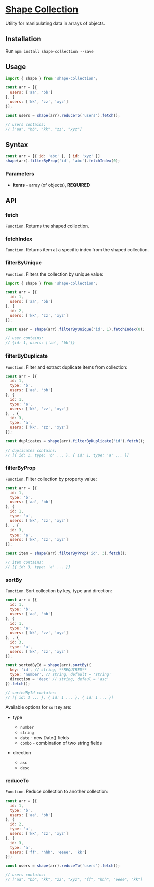 <!-- Name -->
<a href="https://github.com/nevendyulgerov/shape-collection">
    <h1>
        Shape Collection
    </h1>
</a>

<p>Utility for manipulating data in arrays of objects.</p>


## Installation

Run `npm install shape-collection --save`

## Usage

```javascript
import { shape } from 'shape-collection';

const arr = [{
  users: ['aa', 'bb']
}, {
  users: ['kk', 'zz', 'xyz']
}];

const users = shape(arr).reduceTo('users').fetch();

// users contains:
// ["aa", "bb", "kk", "zz", "xyz"]
```

## Syntax

```javascript
const arr = [{ id: 'abc' }, { id: 'xyz' }]
shape(arr).filterByProp('id', 'abc').fetchIndex(0);
```

### Parameters

- **items** - array (of objects), **REQUIRED**

## API

### fetch

`Function`. Returns the shaped collection.

### fetchIndex

`Function`. Returns item at a specific index from the shaped collection.

### filterByUnique

`Function`. Filters the collection by unique value:

```javascript
import { shape } from 'shape-collection';

const arr = [{
  id: 1,
  users: ['aa', 'bb']
}, {
  id: 2,
  users: ['kk', 'zz', 'xyz']
}];

const user = shape(arr).filterByUnique('id', 1).fetchIndex(0);

// user contains:
// {id: 1, users: ['aa', 'bb']}
```

### filterByDuplicate

`Function`. Filter and extract duplicate items from collection:

```javascript
const arr = [{
  id: 1,
  type: 'b',
  users: ['aa', 'bb']
}, {
  id: 1,
  type: 'a',
  users: ['kk', 'zz', 'xyz']
}, , {
  id: 3,
  type: 'a',
  users: ['kk', 'zz', 'xyz']
}];

const duplicates = shape(arr).filterByDuplicate('id').fetch();

// duplicates contains:
// [{ id: 1, type: 'b' ... }, { id: 1, type: 'a' ... }]
```

### filterByProp

`Function`. Filter collection by property value:

```javascript
const arr = [{
  id: 1,
  type: 'b',
  users: ['aa', 'bb']
}, {
  id: 1,
  type: 'a',
  users: ['kk', 'zz', 'xyz']
}, , {
  id: 3,
  type: 'a',
  users: ['kk', 'zz', 'xyz']
}];

const item = shape(arr).filterByProp('id', 3).fetch();

// item contains:
// [{ id: 3, type: 'a' ... }]
```

### sortBy

`Function`. Sort collection by key, type and direction:

```javascript
const arr = [{
  id: 1,
  type: 'b',
  users: ['aa', 'bb']
}, {
  id: 1,
  type: 'a',
  users: ['kk', 'zz', 'xyz']
}, , {
  id: 3,
  type: 'a',
  users: ['kk', 'zz', 'xyz']
}];

const sortedById = shape(arr).sortBy({
  key: 'id', // string, **REQUIRED**
  type: 'number', // string, default = 'string'
  direction = 'desc' // string, defaul = 'asc'
}).fetch();

// sortedById contains:
// [{ id: 3 ... }, { id: 1 ... }, { id: 1 ... }]
```

Available options for `sortBy` are:

- type
    - `number`
    - `string`
    - `date` - new Date() fields
    - `combo` - combination of two string fields

- direction
    - `asc`
    - `desc`

### reduceTo

`Function`. Reduce collection to another collection:

```javascript
const arr = [{
  id: 1,
  type: 'b',
  users: ['aa', 'bb']
}, {
  id: 2,
  type: 'a',
  users: ['kk', 'zz', 'xyz']
}, {
  id: 3,
  type: 'a',
  users: ['ff', 'hhh', 'eeee', 'kk']
}];

const users = shape(arr).reduceTo('users').fetch();

// users contains:
// ["aa", "bb", "kk", "zz", "xyz", "ff", "hhh", "eeee", "kk"]
```
